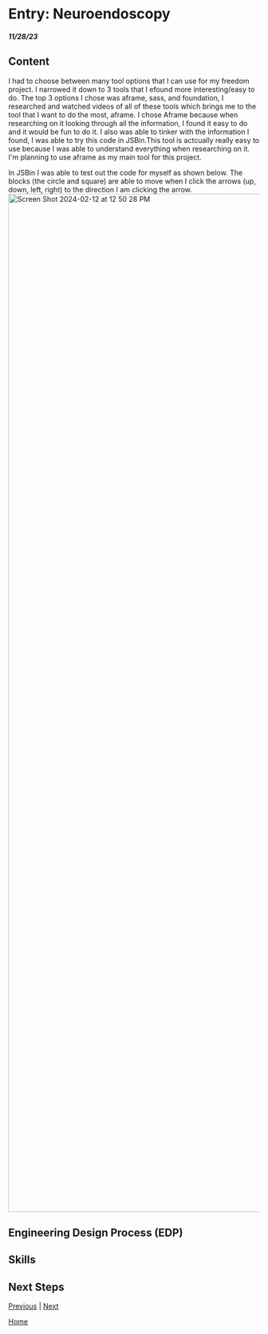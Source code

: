 # Entry: Neuroendoscopy
##### 11/28/23

## Content 
I had to choose between many tool options that I can use for my freedom project. I narrowed it down to 3 tools that I efound more interesting/easy to do. The top 3 options I chose was aframe, sass, and foundation, I researched and watched videos of all of these tools which brings me to the tool that I want to do the most, aframe. I chose Aframe because when researching on it looking through all the information, I found it easy to do and it would be fun to do it. I also was able to tinker with the information I found, I was able to try this code in JSBin.This tool is actcually really easy to use because I was able to understand everything when researching on it. I'm planning to use aframe as my main tool for this project.

In JSBin I was able to test out the code for myself as shown below. The blocks (the circle and square) are able to move when I click the arrows (up, down, left, right) to the direction I am clicking the arrow.
<img width="2042" alt="Screen Shot 2024-02-12 at 12 50 28 PM" src="https://github.com/michellel7435/sep10-freedom-project/assets/146866515/024a964c-3c4f-48a0-aeea-c03e167b4f64">


## Engineering Design Process (EDP)




## Skills 


## Next Steps

[Previous](entry03.md) | [Next](entry05.md)

[Home](../README.md)
